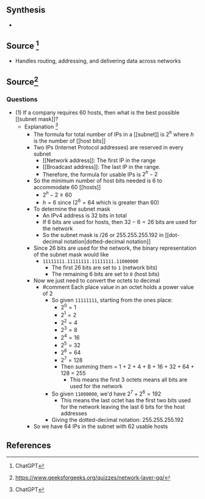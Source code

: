 ## Synthesis
- 
## Source [^1]
- Handles routing, addressing, and delivering data across networks

## Source[^2]
### Questions
- (1) If a company requires 60 hosts, then what is the best possible [[subnet mask]]?
	- Explanation [^1]
		- The formula for total number of IPs in a [[subnet]] is $2^h$ where $h$ is the number of [[host bits]]
		- Two IPs (Internet Protocol addresses) are reserved in every subnet
			- [[Network address]]: The first IP in the range
			- [[Broadcast address]]: The last IP in the range. 
			- Therefore, the formula for usable IPs is $2^h-2$ 
		- So the minimum number of host bits needed is 6 to accommodate 60 [[hosts]]
			- $2^h-2 \ge 60$
			- $h = 6$ since ($2^6 = 64$ which is greater than 60)
		- To determine the subnet mask
			- An IPv4 address is 32 bits in total
			- If 6 bits are used for hosts, then $32-6 = 26$ bits are used for the network
			- So the subnet mask is $/26$ or $255.255.255.192$ in [[dot-decimal notation|dotted-decimal notation]]
		- Since 26 bits are used for the network, the binary representation of the subnet mask would like
			- `11111111.11111111.11111111.11000000`
				- The first 26 bits are set to `1` (network bits)
				- The remaining 6 bits are set to `0` (host bits)
		- Now we just need to convert the octets to decimal
			- #comment Each place value in an octet holds a power value of 2
				- So given `11111111`, starting from the ones place:
					- $2^0 = 1$
					- $2^1 = 2$
					- $2^2 = 4$
					- $2^3 = 8$
					- $2^4 = 16$
					- $2^5 = 32$
					- $2^6 = 64$
					- $2^7 = 128$
					- Then summing them = 1 + 2 + 4 + 8 + 16 + 32 + 64 + 128 = 255
						- This means the first 3 octets means all bits are used for the network
				- So given `11000000`, we'd have $2^7+2^6 = 192$
					- This means the last octet has the first two bits used for the network leaving the last 6 bits for the host addresses
				- Giving the dotted-decimal notation: $255.255.255.192$ 
		- So we have 64 IPs in the subnet with 62 usable hosts
## References

[^1]: ChatGPT
[^2]: https://www.geeksforgeeks.org/quizzes/network-layer-gq/